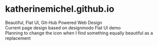 katherinemichel.github.io
=========================

Beautiful, Flat UI, Git-Hub Powered Web Design <br>
Current page design based on designmodo Flat UI demo <br>
Planning to change the icon when I find something equally beautiful as a replacement

